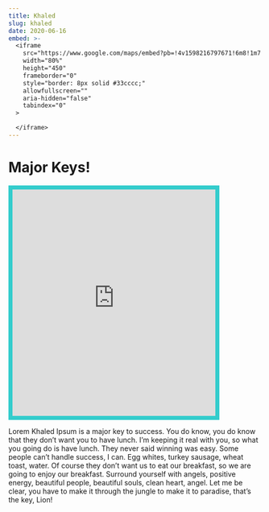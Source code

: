 ```yaml
---
title: Khaled
slug: khaled
date: 2020-06-16
embed: >-
  <iframe
    src="https://www.google.com/maps/embed?pb=!4v1598216797671!6m8!1m7!1sCAoSLEFGMVFpcE0tN24xdXlmcGgwbDRlRE0wQ1EyX0F1Q3ZvWDBRUnVOTUhQd0Zk!2m2!1d33.917933028026!2d-117.93932981501!3f202.45628378674894!4f1.1085299265177042!5f0.6628915206305512"
    width="80%"
    height="450"
    frameborder="0"
    style="border: 8px solid #33cccc;"
    allowfullscreen=""
    aria-hidden="false"
    tabindex="0"
  >

  </iframe>
---
```


# Major Keys!

<iframe
  src="https://www.google.com/maps/embed?pb=!4v1598216797671!6m8!1m7!1sCAoSLEFGMVFpcE0tN24xdXlmcGgwbDRlRE0wQ1EyX0F1Q3ZvWDBRUnVOTUhQd0Zk!2m2!1d33.917933028026!2d-117.93932981501!3f202.45628378674894!4f1.1085299265177042!5f0.6628915206305512"
  width="80%"
  height="450"
  frameborder="0"
  style="border: 8px solid #33cccc;"
  allowfullscreen=""
  aria-hidden="false"
  tabindex="0"
>
</iframe>

Lorem Khaled Ipsum is a major key to success. You do know, you do know that they don’t want you to have lunch. I’m keeping it real with you, so what you going do is have lunch. They never said winning was easy. Some people can’t handle success, I can. Egg whites, turkey sausage, wheat toast, water. Of course they don’t want us to eat our breakfast, so we are going to enjoy our breakfast. Surround yourself with angels, positive energy, beautiful people, beautiful souls, clean heart, angel. Let me be clear, you have to make it through the jungle to make it to paradise, that’s the key, Lion!